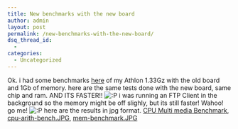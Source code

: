 ```yaml
---
title: New benchmarks with the new board
author: admin
layout: post
permalink: /new-benchmarks-with-the-new-board/
dsq_thread_id:
  - 
categories:
  - Uncategorized
---
```

Ok. i had some benchmarks [here][1] of my Athlon 1.33Gz with the old board and 1Gb of memory. here are the same tests done with the new board, same chip and ram. AND ITS FASTER!! <img src="http://blog.lotas-smartman.net/wp-includes/images/smilies/icon_razz.gif" alt=":P" class="wp-smiley" /> i was running an FTP Client in the background so the memory might be off slighly, but its still faster! Wahoo! go me! <img src="http://blog.lotas-smartman.net/wp-includes/images/smilies/icon_razz.gif" alt=":P" class="wp-smiley" /> here are the results in jpg format. [CPU Multi media Benchmark][2], <a href="http://members.lycos.co.uk/lsmartman/blog-stuff/cpu-arith-bench.JPG" target="_blank">cpu-arith-bench.JPG</a>, <a href="http://members.lycos.co.uk/lsmartman/blog-stuff/mem-benchmark.JPG" target="_blank">mem-benchmark.JPG</a>

 [1]: http://blog.lotas-smartman.net/archives/000318.php
 [2]: http://members.lycos.co.uk/lsmartman/blog-stuff/cpu-mm-bench.JPG